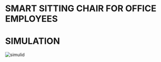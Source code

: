 # SMART SITTING CHAIR FOR OFFICE EMPLOYEES

# SIMULATION

![simulid](https://user-images.githubusercontent.com/98867749/157177410-3b0d9dfc-ee81-40ce-8f24-3be7905c9513.jpg)
